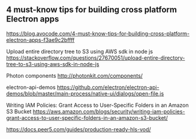## 4 must-know tips for building cross platform Electron apps

https://blog.avocode.com/4-must-know-tips-for-building-cross-platform-electron-apps-f3ae9c2bffff

Upload entire directory tree to S3 using AWS sdk in node js
https://stackoverflow.com/questions/27670051/upload-entire-directory-tree-to-s3-using-aws-sdk-in-node-js

Photon components
http://photonkit.com/components/

electron-api-demos
https://github.com/electron/electron-api-demos/blob/master/main-process/native-ui/dialogs/open-file.js

Writing IAM Policies: Grant Access to User-Specific Folders in an Amazon S3 Bucket
https://aws.amazon.com/blogs/security/writing-iam-policies-grant-access-to-user-specific-folders-in-an-amazon-s3-bucket/

https://docs.peer5.com/guides/production-ready-hls-vod/
